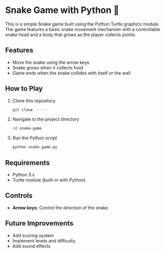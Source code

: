 # Snake Game with Python 🐍

This is a simple Snake game built using the Python Turtle graphics module. The game features a basic snake movement mechanism with a controllable snake head and a body that grows as the player collects points.

## Features
- Move the snake using the arrow keys
- Snake grows when it collects food
- Game ends when the snake collides with itself or the wall

## How to Play
1. Clone this repository
   ```bash
   git clone ------


2. Navigate to the project directory
   ```bash
   cd snake-game
   ```
3. Run the Python script
   ```bash
   python snake_game.py
   ```

## Requirements
- Python 3.x
- Turtle module (built-in with Python)

## Controls
- **Arrow keys**: Control the direction of the snake

## Future Improvements
- Add scoring system
- Implement levels and difficulty
- Add sound effects

